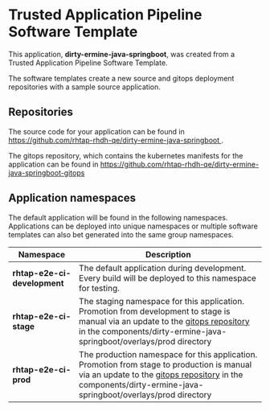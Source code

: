 # Trusted Application Pipeline Software Template

This application, **dirty-ermine-java-springboot**, was created from a Trusted Application Pipeline Software Template.

The software templates create a new source and gitops deployment repositories with a sample source application. 

## Repositories

The source code for your application can be found in [https://github.com/rhtap-rhdh-qe/dirty-ermine-java-springboot ](https://github.com/rhtap-rhdh-qe/dirty-ermine-java-springboot ).
 
The gitops repository, which contains the kubernetes manifests for the application can be found in 
[https://github.com/rhtap-rhdh-qe/dirty-ermine-java-springboot-gitops ](https://github.com/rhtap-rhdh-qe/dirty-ermine-java-springboot-gitops ) 

## Application namespaces 

The default application will be found in the following namespaces. Applications can be deployed into unique namespaces or multiple software templates can also bet generated into the same group namespaces.  

|  Namespace   |  Description   |  
| -------- | -------- |   
| **rhtap-e2e-ci-development** | The default application during development. Every build will be deployed to this namespace for testing. | 
| **rhtap-e2e-ci-stage** | The staging namespace for this application. Promotion from development to stage is manual via an update to the [gitops repository](https://github.com/rhtap-rhdh-qe/dirty-ermine-java-springboot-gitops ) in the components/dirty-ermine-java-springboot/overlays/prod directory |  
| **rhtap-e2e-ci-prod** | The production namespace for this application. Promotion from stage to production is manual via an update to the [gitops repository](https://github.com/rhtap-rhdh-qe/dirty-ermine-java-springboot-gitops ) in the components/dirty-ermine-java-springboot/overlays/prod directory | 